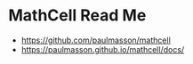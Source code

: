 # MathCell Read Me

* https://github.com/paulmasson/mathcell
* https://paulmasson.github.io/mathcell/docs/

